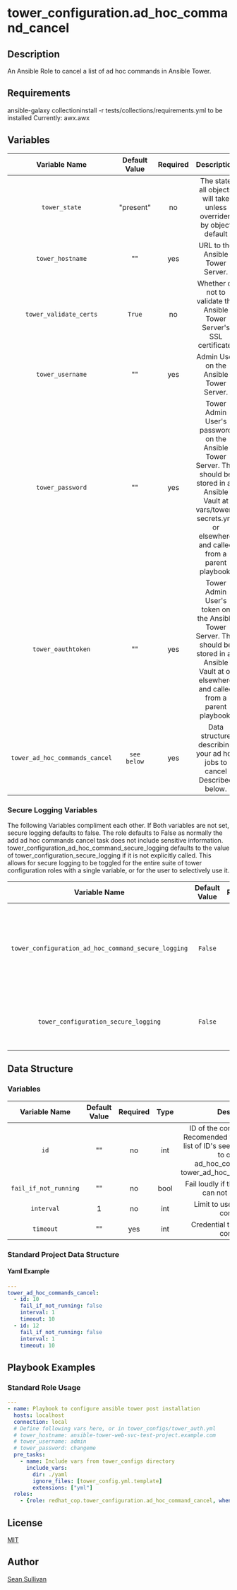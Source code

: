 # tower_configuration.ad_hoc_command_cancel
## Description
An Ansible Role to cancel a list of ad hoc commands in Ansible Tower.

## Requirements
ansible-galaxy collectioninstall  -r tests/collections/requirements.yml to be installed
Currently:
  awx.awx

## Variables
|Variable Name|Default Value|Required|Description|Example|
|:---:|:---:|:---:|:---:|:---:|
|`tower_state`|"present"|no|The state all objects will take unless overriden by object default|'absent'|
|`tower_hostname`|""|yes|URL to the Ansible Tower Server.|127.0.0.1|
|`tower_validate_certs`|`True`|no|Whether or not to validate the Ansible Tower Server's SSL certificate.||
|`tower_username`|""|yes|Admin User on the Ansible Tower Server.||
|`tower_password`|""|yes|Tower Admin User's password on the Ansible Tower Server.  This should be stored in an Ansible Vault at vars/tower-secrets.yml or elsewhere and called from a parent playbook.||
|`tower_oauthtoken`|""|yes|Tower Admin User's token on the Ansible Tower Server.  This should be stored in an Ansible Vault at or elsewhere and called from a parent playbook.||
|`tower_ad_hoc_commands_cancel`|`see below`|yes|Data structure describing your ad hoc jobs to cancel Described below.||

### Secure Logging Variables
The following Variables compliment each other.
If Both variables are not set, secure logging defaults to false.
The role defaults to False as normally the add ad hoc commands cancel task does not include sensitive information.
tower_configuration_ad_hoc_command_secure_logging defaults to the value of tower_configuration_secure_logging if it is not explicitly called. This allows for secure logging to be toggled for the entire suite of tower configuration roles with a single variable, or for the user to selectively use it.

|Variable Name|Default Value|Required|Description|
|:---:|:---:|:---:|:---:|
|`tower_configuration_ad_hoc_command_secure_logging`|`False`|no|Whether or not to include the sensitive ad_hoc_command role tasks in the log.  Set this value to `True` if you will be providing your sensitive values from elsewhere.|
|`tower_configuration_secure_logging`|`False`|no|This variable enables secure logging as well, but is shared accross multiple roles, see above.|

## Data Structure
### Variables
|Variable Name|Default Value|Required|Type|Description|
|:---:|:---:|:---:|:---:|:---:|
|`id`|""|no|int|ID of the command to cancel Recomended to be in a seperate list of ID's see example, defaults to output of ad_hoc_command_role of tower_ad_hoc_commands_output.|
|`fail_if_not_running`|""|no|bool|Fail loudly if the I(command_id) can not be canceled.|
|`interval`|1|no|int|Limit to use for the ad hoc command.|
|`timeout`|""|yes|int|Credential to use for ad hoc command.|


### Standard Project Data Structure
#### Yaml Example
```yaml
---
tower_ad_hoc_commands_cancel:
  - id: 10
    fail_if_not_running: false
    interval: 1
    timeout: 10
  - id: 12
    fail_if_not_running: false
    interval: 1
    timeout: 10

```

## Playbook Examples
### Standard Role Usage
```yaml
---
- name: Playbook to configure ansible tower post installation
  hosts: localhost
  connection: local
  # Define following vars here, or in tower_configs/tower_auth.yml
  # tower_hostname: ansible-tower-web-svc-test-project.example.com
  # tower_username: admin
  # tower_password: changeme
  pre_tasks:
    - name: Include vars from tower_configs directory
      include_vars:
        dir: ./yaml
        ignore_files: [tower_config.yml.template]
        extensions: ["yml"]
  roles:
    - {role: redhat_cop.tower_configuration.ad_hoc_command_cancel, when: tower_ad_hoc_commands is defined}
```
## License
[MIT](LICENSE)

## Author
[Sean Sullivan](https://github.com/Wilk42)

